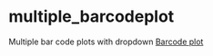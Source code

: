 # multiple_barcodeplot
Multiple bar code plots with dropdown
 [Barcode plot](https://onsvisual.github.io/multiple_barcodeplot/barcode/index.html)
